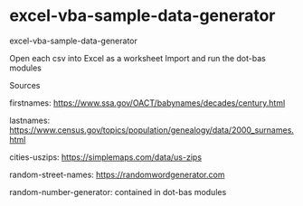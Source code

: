 # excel-vba-sample-data-generator
excel-vba-sample-data-generator

Open each csv into Excel as a worksheet
Import and run the dot-bas modules

Sources

firstnames: https://www.ssa.gov/OACT/babynames/decades/century.html

lastnames: https://www.census.gov/topics/population/genealogy/data/2000_surnames.html

cities-uszips: https://simplemaps.com/data/us-zips

random-street-names: https://randomwordgenerator.com

random-number-generator: contained in dot-bas modules





